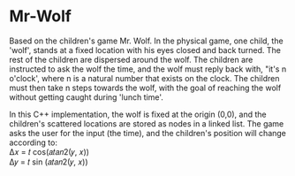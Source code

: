 # Mr-Wolf

Based on the children's game Mr. Wolf. In the physical game, one child, the 'wolf', stands at a fixed location with his eyes closed and back turned. The rest of the children are dispersed around the wolf. The children are instructed to ask the wolf the time, and the wolf must reply back with, "it's n o'clock', where n is a natural number that exists on the clock. The children must then take n steps towards the wolf, with the goal of reaching the wolf without getting caught during 'lunch time'.

In this C++ implementation, the wolf is fixed at the origin (0,0), and the children's scattered locations are stored as nodes in a linked list. The game asks the user for the input (the time), and the children's position will change according to: 
<br/>
Δ𝑥 = 𝑡 cos(𝑎𝑡𝑎𝑛2(𝑦, 𝑥)) 
<br/>
Δ𝑦 = 𝑡 sin (𝑎𝑡𝑎𝑛2(𝑦, 𝑥))

